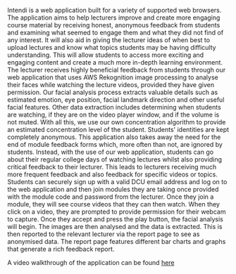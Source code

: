 Intendi is a web application built for a variety of supported web browsers. The application
aims to help lecturers improve and create more engaging course material by receiving
honest, anonymous feedback from students and examining what seemed to engage them
and what they did not find of any interest. It will also aid in giving the lecturer ideas of when
best to upload lectures and know what topics students may be having difficulty
understanding. This will allow students to access more exciting and engaging content and
create a much more in-depth learning environment.
The lecturer receives highly beneficial feedback from students through our web application
that uses AWS Rekognition image processing to analyse their faces while watching the
lecture videos, provided they have given permission. Our facial analysis process extracts
valuable details such as estimated emotion, eye position, facial landmark direction and other
useful facial features. Other data extraction includes determining when students are
watching, if they are on the video player window, and if the volume is not muted. With all this,
we use our own concentration algorithm to provide an estimated concentration level of the
student.
Students' identities are kept completely anonymous. This application also takes away the
need for the end of module feedback forms which, more often than not, are ignored by
students. Instead, with the use of our web application, students can go about their regular
college days of watching lectures whilst also providing critical feedback to their lecturer. This
leads to lecturers receiving much more frequent feedback and also feedback for specific
videos or topics.
Students can securely sign up with a valid DCU email address and log on to the web
application and then join modules they are taking once provided with the module code and
password from the lecturer. Once they join a module, they will see course videos that they
can then watch. When they click on a video, they are prompted to provide permission for
their webcam to capture. Once they accept and press the play button, the facial analysis will
begin. The images are then analysed and the data is extracted. This is then reported to the
relevant lecturer via the report page to see as anonymised data. The report page features
different bar charts and graphs that generate a rich feedback report.

A video walkthrough of the application can be found [here](https://youtu.be/AmgLCSeWMb8)